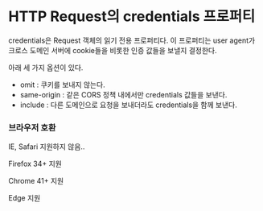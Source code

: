# HTTP Request의 credentials 프로퍼티
credentials은 Request 객체의 읽기 전용 프로퍼티다. 이 프로퍼티는 user agent가 크로스 도메인 서버에 cookie들을 비롯한 인증 값들을 보낼지 결정한다.

아래 세 가지 옵션이 있다.

- omit : 쿠키를 보내지 않는다.
- same-origin : 같은 CORS 정책 내에서만 credentials 값들을 보낸다.
- include : 다른 도메인으로 요청을 보내더라도 credentials을 함께 보낸다.

### 브라우저 호환
IE, Safari 지원하지 않음..

Firefox 34+ 지원

Chrome 41+ 지원

Edge 지원
